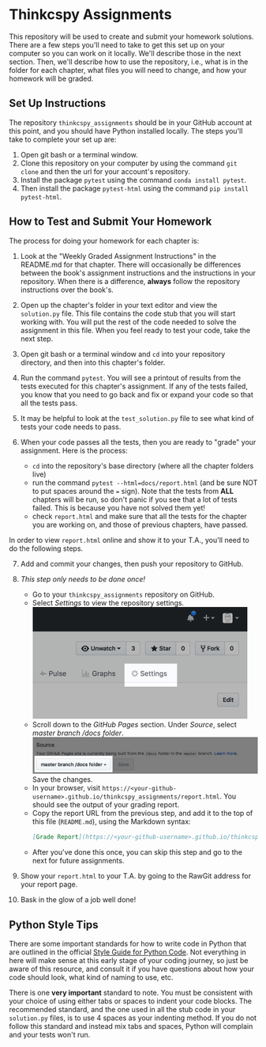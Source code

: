 # Thinkcspy Assignments

This repository will be used to create and submit your homework solutions. There are a few steps you'll need to take to get this set up on your computer so you can work on it locally. We'll describe those in the next section. Then, we'll describe how to use the repository, i.e., what is in the folder for each chapter, what files you will need to change, and how your homework will be graded.

## Set Up Instructions

The repository ``thinkcspy_assignments`` should be in your GitHub account at this point, and you should have Python installed locally. The steps you'll take to complete your set up are:

1. Open git bash or a terminal window.
2. Clone this repository on your computer by using the command ``git clone`` and then the url for your account's repository.
3. Install the package ``pytest`` using the command ``conda install pytest``.
4. Then install the package ``pytest-html`` using the command ``pip install pytest-html``.

## How to Test and Submit Your Homework

The process for doing your homework for each chapter is:

1. Look at the "Weekly Graded Assignment Instructions" in the README.md for that chapter. There will occasionally be differences between the book's assignment instructions and the instructions in your repository. When there is a difference, **always** follow the repository instructions over the book's.

2. Open up the chapter's folder in your text editor and view the ``solution.py`` file. This file contains the code stub that you will start working with. You will put the rest of the code needed to solve the assignment in this file. When you feel ready to test your code, take the next step.

3. Open git bash or a terminal window and ``cd`` into your repository directory, and then into this chapter's folder.

4. Run the command ``pytest``. You will see a printout of results from the tests executed for this chapter's assignment. If any of the tests failed, you know that you need to go back and fix or expand your code so that all the tests pass.

5. It may be helpful to look at the ``test_solution.py`` file to see what kind of tests your code needs to pass.

6. When your code passes all the tests, then you are ready to "grade" your assignment. Here is the process:

    * ``cd`` into the repository's base directory (where all the chapter folders live)
    * run the command ``pytest --html=docs/report.html`` (and be sure NOT to put spaces around the ``=`` sign). Note that the tests from **ALL** chapters will be run, so don't panic if you see that a lot of tests failed. This is because you have not solved them yet!
    * check ``report.html`` and make sure that all the tests for the chapter you are working on, and those of previous chapters, have passed.

In order to view ``report.html`` online and show it to your T.A., you'll need to do the following steps.

7. Add and commit your changes, then push your repository to GitHub.

8. *This step only needs to be done once!*

    * Go to your `thinkcspy_assignments` repository on GitHub.
    * Select *Settings* to view the repository settings.
        ![Repository settings](images/repo-settings.png)
    * Scroll down to the *GitHub Pages* section. Under *Source*, select *master branch /docs folder*.
        ![Source docs](images/docs-source.png)
        Save the changes.
    * In your browser, visit `https://<your-github-username>.github.io/thinkcspy_assignments/report.html`. You should see the output of your grading report.
    * Copy the report URL from the previous step, and add it to the top of this file (`README.md`), using the Markdown syntax:
        ```markdown
        [Grade Report](https://<your-github-username>.github.io/thinkcspy_assignments/report.html)
        ```
    * After you've done this once, you can skip this step and go to the next for future assignments.

9. Show your ``report.html`` to your T.A. by going to the RawGit address for your report page.

10. Bask in the glow of a job well done!

## Python Style Tips

There are some important standards for how to write code in Python that are outlined in the official [Style Guide for Python Code](https://www.python.org/dev/peps/pep-0008/). Not everything in here will make sense at this early stage of your coding journey, so just be aware of this resource, and consult it if you have questions about how your code should look, what kind of naming to use, etc.

There is one **very important** standard to note. You must be consistent with your choice of using either tabs or spaces to indent your code blocks. The recommended standard, and the one used in all the stub code in your ``solution.py`` files, is to use 4 spaces as your indenting method. If you do not follow this standard and instead mix tabs and spaces, Python will complain and your tests won't run.
